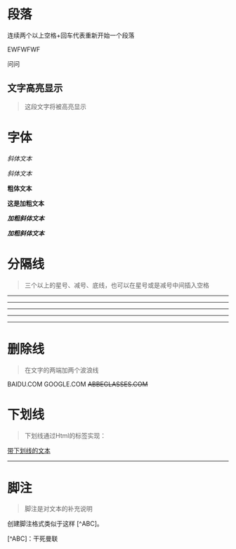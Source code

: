 # 段落
连续两个以上空格+回车代表重新开始一个段落

EWFWFWF  


问问

## 文字高亮显示

>这段文字将被高亮显示

# 字体

*斜体文本*

_斜体文本_

**粗体文本**

__这是加粗文本__

***加粗斜体文本***

___加粗斜体文本___

# 分隔线

>三个以上的星号、减号、底线，也可以在星号或是减号中间插入空格


***

* * *

*****

- - -

------

# 删除线


>在文字的两端加两个波浪线


BAIDU.COM
GOOGLE.COM
~~ABBEGLASSES.COM~~


# 下划线

>下划线通过Html的标签实现：

<u>带下划线的文本</u>



---

# 脚注

>脚注是对文本的补充说明

创建脚注格式类似于这样 [^ABC]。

[^ABC]：干死曼联